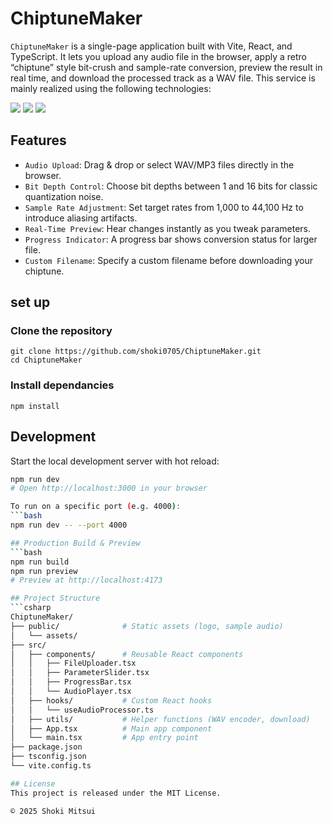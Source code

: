 # ChiptuneMaker
`ChiptuneMaker` is a single-page application built with Vite, React, and TypeScript. It lets you upload any audio file in the browser, apply a retro “chiptune” style bit-crush and sample-rate conversion, preview the result in real time, and download the processed track as a WAV file.
This service is mainly realized using the following technologies:

<img src="https://img.shields.io/badge/-TypeScript-007ACC.svg?logo=typescript&style=flat">
<img src="https://img.shields.io/badge/-React-555.svg?logo=react&style=flat">
<img src="https://img.shields.io/badge/-HTML5-333.svg?logo=html5&style=flat">



## Features
- `Audio Upload`: Drag & drop or select WAV/MP3 files directly in the browser.
- `Bit Depth Control`: Choose bit depths between 1 and 16 bits for classic quantization noise.
- `Sample Rate Adjustment`: Set target rates from 1,000 to 44,100 Hz to introduce aliasing artifacts.
- `Real‑Time Preview`: Hear changes instantly as you tweak parameters.
- `Progress Indicator`: A progress bar shows conversion status for larger file.
- `Custom Filename`: Specify a custom filename before downloading your chiptune.

## set up
### Clone the repository
```bash:
git clone https://github.com/shoki0705/ChiptuneMaker.git
cd ChiptuneMaker
```
### Install dependancies
```bash:
npm install
```
## Development

Start the local development server with hot reload:

```bash
npm run dev
# Open http://localhost:3000 in your browser

To run on a specific port (e.g. 4000):
```bash
npm run dev -- --port 4000

## Production Build & Preview
```bash
npm run build
npm run preview
# Preview at http://localhost:4173

## Project Structure
```csharp
ChiptuneMaker/
├── public/              # Static assets (logo, sample audio)
│   └── assets/
├── src/
│   ├── components/      # Reusable React components
│   │   ├── FileUploader.tsx
│   │   ├── ParameterSlider.tsx
│   │   ├── ProgressBar.tsx
│   │   └── AudioPlayer.tsx
│   ├── hooks/           # Custom React hooks
│   │   └── useAudioProcessor.ts
│   ├── utils/           # Helper functions (WAV encoder, download)
│   ├── App.tsx          # Main app component
│   └── main.tsx         # App entry point
├── package.json
├── tsconfig.json
└── vite.config.ts

## License
This project is released under the MIT License.

© 2025 Shoki Mitsui


